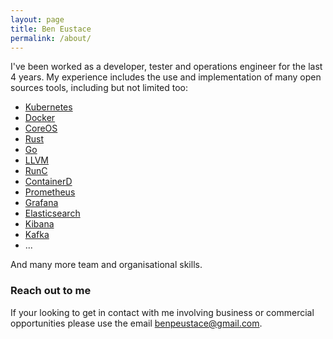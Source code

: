 ```yaml
---
layout: page
title: Ben Eustace
permalink: /about/
---
```


I've been worked as a developer, tester and operations engineer for the last 4 years. My experience includes the use and implementation of many open sources tools, including but not limited too:

 - [Kubernetes](https://github.com/kubernetes/kubernetes)
 - [Docker](https://www.docker.com/)
 - [CoreOS](https://coreos.com/os/docs/latest/)
 - [Rust](https://github.com/rust-lang/rust)
 - [Go](https://github.com/golang/go)
 - [LLVM](https://github.com/llvm/llvm-project)
 - [RunC](https://github.com/opencontainers/runc)
 - [ContainerD](https://github.com/containerd/containerd)
 - [Prometheus](https://github.com/prometheus/prometheus)
 - [Grafana](https://github.com/grafana/grafana)
 - [Elasticsearch](https://github.com/elastic/elasticsearch)
 - [Kibana](https://github.com/elastic/kibana)
 - [Kafka](https://github.com/apache/kafka)
 - ...

And many more team and organisational skills.

### Reach out to me

If your looking to get in contact with me involving business or commercial opportunities please use the email [benpeustace@gmail.com](mailto:email@domain.com).
